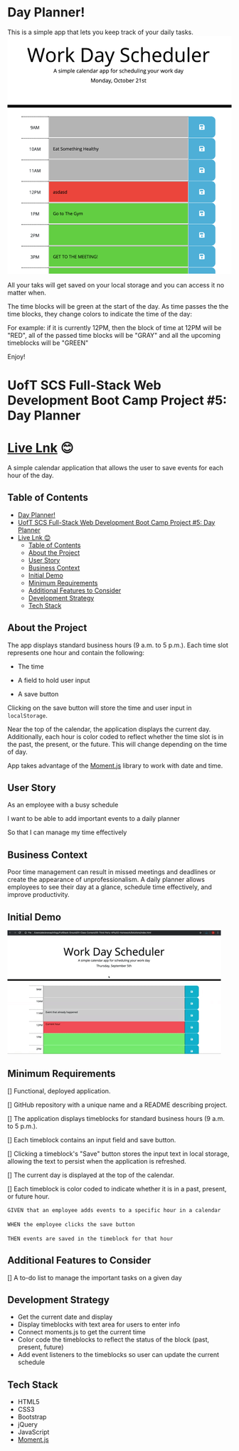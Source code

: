 # Day Planner!


This is a simple app that lets you keep track of your daily tasks.
![](screenShot.png)

All your taks will get saved on your local storage and you can access it no matter when.

The time blocks will be green at the start of the day.
As time passes the the time blocks, they change colors to indicate the time of the day:

For example: if it is currently 12PM, then the block of time at 12PM will be "RED", all of the passed time blocks will be "GRAY" and all the upcoming timeblocks will be "GREEN"

Enjoy! 







# UofT SCS Full-Stack Web Development Boot Camp Project #5: Day Planner

# [Live Lnk](https://karanius.github.io/UofT_Day-Planner/) 😊

A simple calendar application that allows the user to save events for each hour of the day.

## Table of Contents

- [Day Planner!](#day-planner)
- [UofT SCS Full-Stack Web Development Boot Camp Project #5: Day Planner](#uoft-scs-full-stack-web-development-boot-camp-project-5-day-planner)
- [Live Lnk 😊](#live-lnk-%f0%9f%98%8a)
  - [Table of Contents](#table-of-contents)
  - [About the Project](#about-the-project)
  - [User Story](#user-story)
  - [Business Context](#business-context)
  - [Initial Demo](#initial-demo)
  - [Minimum Requirements](#minimum-requirements)
  - [Additional Features to Consider](#additional-features-to-consider)
  - [Development Strategy](#development-strategy)
  - [Tech Stack](#tech-stack)

## About the Project

The app displays standard business hours (9 a.m. to 5 p.m.). Each time slot represents one hour and contain the following:

* The time

* A field to hold user input

* A save button

Clicking on the save button will store the time and user input in `localStorage`.

Near the top of the calendar, the application displays the current day. Additionally, each hour is color coded to reflect whether the time slot is in the past, the present, or the future. This will change depending on the time of day.

App takes advantage of the [Moment.js](https://momentjs.com/) library to work with date and time.

## User Story

As an employee with a busy schedule

I want to be able to add important events to a daily planner

So that I can manage my time effectively 

## Business Context

Poor time management can result in missed meetings and deadlines or create the appearance of unprofessionalism. A daily planner allows employees to see their day at a glance, schedule time effectively, and improve productivity.

## Initial Demo

![day planner demo](./screenShot.gif)

## Minimum Requirements

[] Functional, deployed application.

[] GitHub repository with a unique name and a README describing project.

[] The application displays timeblocks for standard business hours (9 a.m. to 5 p.m.).

[] Each timeblock contains an input field and save button.

[] Clicking a timeblock's "Save" button stores the input text in local storage, allowing the text to persist when the application is refreshed.

[] The current day is displayed at the top of the calendar.

[] Each timeblock is color coded to indicate whether it is in a past, present, or future hour.

```
GIVEN that an employee adds events to a specific hour in a calendar

WHEN the employee clicks the save button

THEN events are saved in the timeblock for that hour
```

## Additional Features to Consider

[] A to-do list to manage the important tasks on a given day

## Development Strategy

* Get the current date and display
* Display timeblocks with text area for users to enter info
* Connect moments.js to get the current time
* Color code the timeblocks to reflect the status of the block (past, present, future)
* Add event listeners to the timeblocks so user can update the current schedule

## Tech Stack

- HTML5
- CSS3
- Bootstrap
- jQuery
- JavaScript
- [Moment.js](https://momentjs.com/)
